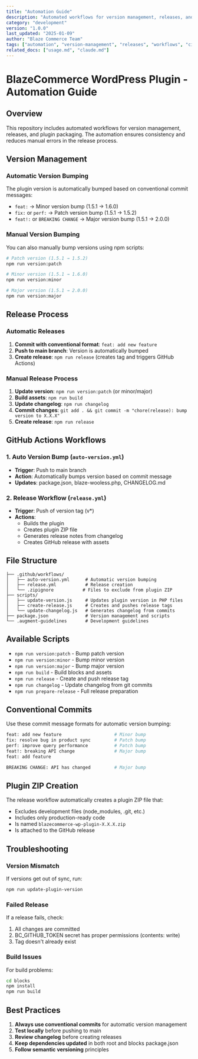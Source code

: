 ```yaml
---
title: "Automation Guide"
description: "Automated workflows for version management, releases, and plugin packaging in the BlazeCommerce WordPress Plugin"
category: "development"
version: "1.0.0"
last_updated: "2025-01-09"
author: "Blaze Commerce Team"
tags: ["automation", "version-management", "releases", "workflows", "ci-cd"]
related_docs: ["usage.md", "claude.md"]
---
```


# BlazeCommerce WordPress Plugin - Automation Guide

## Overview

This repository includes automated workflows for version management, releases, and plugin packaging. The automation ensures consistency and reduces manual errors in the release process.

## Version Management

### Automatic Version Bumping

The plugin version is automatically bumped based on conventional commit messages:

- `feat:` → Minor version bump (1.5.1 → 1.6.0)
- `fix:` or `perf:` → Patch version bump (1.5.1 → 1.5.2)
- `feat!:` or `BREAKING CHANGE` → Major version bump (1.5.1 → 2.0.0)

### Manual Version Bumping

You can also manually bump versions using npm scripts:

```bash
# Patch version (1.5.1 → 1.5.2)
npm run version:patch

# Minor version (1.5.1 → 1.6.0)
npm run version:minor

# Major version (1.5.1 → 2.0.0)
npm run version:major
```

## Release Process

### Automatic Releases

1. **Commit with conventional format**: `feat: add new feature`
2. **Push to main branch**: Version is automatically bumped
3. **Create release**: `npm run release` (creates tag and triggers GitHub Actions)

### Manual Release Process

1. **Update version**: `npm run version:patch` (or minor/major)
2. **Build assets**: `npm run build`
3. **Update changelog**: `npm run changelog`
4. **Commit changes**: `git add . && git commit -m "chore(release): bump version to X.X.X"`
5. **Create release**: `npm run release`

## GitHub Actions Workflows

### 1. Auto Version Bump (`auto-version.yml`)

- **Trigger**: Push to main branch
- **Action**: Automatically bumps version based on commit message
- **Updates**: package.json, blaze-wooless.php, CHANGELOG.md

### 2. Release Workflow (`release.yml`)

- **Trigger**: Push of version tag (v*)
- **Actions**:
  - Builds the plugin
  - Creates plugin ZIP file
  - Generates release notes from changelog
  - Creates GitHub release with assets

## File Structure

```
├── .github/workflows/
│   ├── auto-version.yml      # Automatic version bumping
│   ├── release.yml           # Release creation
│   └── .zipignore           # Files to exclude from plugin ZIP
├── scripts/
│   ├── update-version.js     # Updates plugin version in PHP files
│   ├── create-release.js     # Creates and pushes release tags
│   └── update-changelog.js   # Generates changelog from commits
├── package.json              # Version management and scripts
└── .augment-guidelines       # Development guidelines
```

## Available Scripts

- `npm run version:patch` - Bump patch version
- `npm run version:minor` - Bump minor version  
- `npm run version:major` - Bump major version
- `npm run build` - Build blocks and assets
- `npm run release` - Create and push release tag
- `npm run changelog` - Update changelog from git commits
- `npm run prepare-release` - Full release preparation

## Conventional Commits

Use these commit message formats for automatic version bumping:

```bash
feat: add new feature                    # Minor bump
fix: resolve bug in product sync         # Patch bump
perf: improve query performance          # Patch bump
feat!: breaking API change               # Major bump
feat: add feature

BREAKING CHANGE: API has changed         # Major bump
```

## Plugin ZIP Creation

The release workflow automatically creates a plugin ZIP file that:

- Excludes development files (node_modules, .git, etc.)
- Includes only production-ready code
- Is named `blazecommerce-wp-plugin-X.X.X.zip`
- Is attached to the GitHub release

## Troubleshooting

### Version Mismatch

If versions get out of sync, run:
```bash
npm run update-plugin-version
```

### Failed Release

If a release fails, check:
1. All changes are committed
2. BC_GITHUB_TOKEN secret has proper permissions (contents: write)
3. Tag doesn't already exist

### Build Issues

For build problems:
```bash
cd blocks
npm install
npm run build
```

## Best Practices

1. **Always use conventional commits** for automatic version management
2. **Test locally** before pushing to main
3. **Review changelog** before creating releases
4. **Keep dependencies updated** in both root and blocks package.json
5. **Follow semantic versioning** principles
